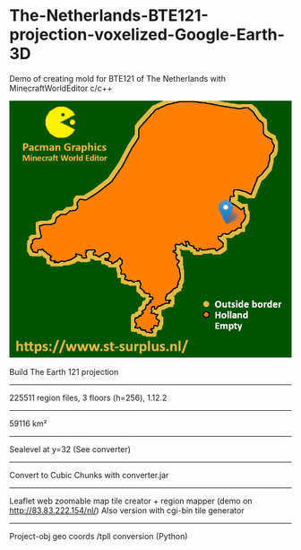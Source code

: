 # The-Netherlands-BTE121-projection-voxelized-Google-Earth-3D
Demo of creating mold for BTE121 of The Netherlands with MinecraftWorldEditor c/c++

![clipboard_small](https://github.com/HakkaTjakka/The-Netherlands-BTE121-projection-voxelized-Google-Earth-3D/blob/main/MAP/border_plain_overlap2.png)

Build The Earth 121 projection
***
225511 region files, 3 floors (h=256), 1.12.2
***
59116 km²
***
Sealevel at y=32 (See converter)
***
Convert to Cubic Chunks with converter.jar
***
Leaflet web zoomable map tile creator + region mapper (demo on http://83.83.222.154/nl/)
Also version with cgi-bin tile generator
***
Project-obj geo coords /tpll conversion (Python)


